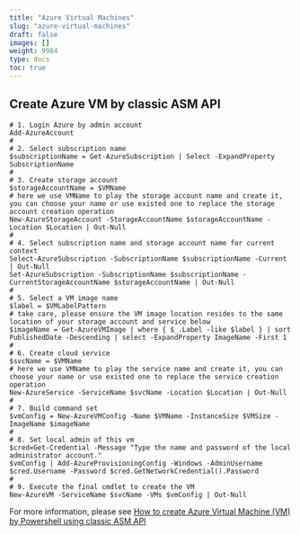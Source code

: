 ```yaml
---
title: "Azure Virtual Machines"
slug: "azure-virtual-machines"
draft: false
images: []
weight: 9984
type: docs
toc: true
---
```


## Create Azure VM by classic ASM API
    # 1. Login Azure by admin account
    Add-AzureAccount
    #
    # 2. Select subscription name
    $subscriptionName = Get-AzureSubscription | Select -ExpandProperty SubscriptionName
    #
    # 3. Create storage account
    $storageAccountName = $VMName 
    # here we use VMName to play the storage account name and create it, you can choose your name or use existed one to replace the storage account creation operation
    New-AzureStorageAccount -StorageAccountName $storageAccountName -Location $Location | Out-Null
    #
    # 4. Select subscription name and storage account name for current context
    Select-AzureSubscription -SubscriptionName $subscriptionName -Current | Out-Null
    Set-AzureSubscription -SubscriptionName $subscriptionName -CurrentStorageAccountName $storageAccountName | Out-Null
    #
    # 5. Select a VM image name
    $label = $VMLabelPattern
    # take care, please ensure the VM image location resides to the same location of your storage account and service below
    $imageName = Get-AzureVMImage | where { $_.Label -like $label } | sort PublishedDate -Descending | select -ExpandProperty ImageName -First 1
    #
    # 6. Create cloud service
    $svcName = $VMName
    # here we use VMName to play the service name and create it, you can choose your name or use existed one to replace the service creation operation
    New-AzureService -ServiceName $svcName -Location $Location | Out-Null
    #
    # 7. Build command set
    $vmConfig = New-AzureVMConfig -Name $VMName -InstanceSize $VMSize -ImageName $imageName
    #
    # 8. Set local admin of this vm
    $cred=Get-Credential -Message "Type the name and password of the local administrator account."
    $vmConfig | Add-AzureProvisioningConfig -Windows -AdminUsername $cred.Username -Password $cred.GetNetworkCredential().Password
    #
    # 9. Execute the final cmdlet to create the VM
    New-AzureVM -ServiceName $svcName -VMs $vmConfig | Out-Null

For more information, please see [How to create Azure Virtual Machine (VM) by Powershell using classic ASM API][1]


  [1]: https://gallery.technet.microsoft.com/How-to-create-Azure-VM-by-b894d750

